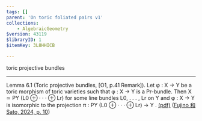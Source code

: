 ```yaml
---
tags: []
parent: 'On toric foliated pairs v1'
collections:
    - AlgebraicGeometry
$version: 43119
$libraryID: 1
$itemKey: 3L8HHICB

---
```

toric projective bundles

***

Lemma 6.1 (Toric projective bundles, [O1, p.41 Remark]). Let φ : X → Y be a toric morphism of toric varieties such that φ : X → Y is a Pr-bundle. Then X ≃ PY (L0 ⊕ · · · ⊕ Lr) for some line bundles L0, . . . , Lr on Y and φ : X → Y is isomorphic to the projection π : PY (L0 ⊕ · · · ⊕ Lr) → Y . <a href="zotero://open-pdf/library/items/E5B25L2Y?page=10&#x26;annotation=M5B3NS2H">(pdf)</a></a> (<a href="zotero://select/library/items/D8MPTCU8">Fujino 和 Sato, 2024, p. 10</a>)
